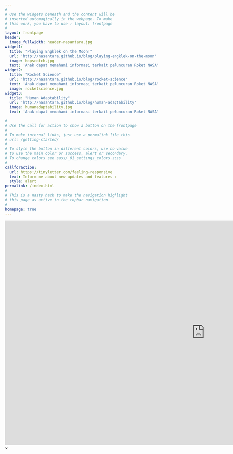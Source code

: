 ```yaml
---
#
# Use the widgets beneath and the content will be
# inserted automagically in the webpage. To make
# this work, you have to use › layout: frontpage
#
layout: frontpage
header:
  image_fullwidth: header-nasantara.jpg
widget1:
  title: "Playing Engklek on the Moon!"
  url: 'http://nasantara.github.io/blog/playing-engklek-on-the-moon'
  image: hopscotch.jpg
  text: 'Anak dapat memahami informasi terkait peluncuran Roket NASA'
widget2:
  title: "Rocket Science"
  url: 'http://nasantara.github.io/blog/rocket-science'
  text: 'Anak dapat memahami informasi terkait peluncuran Roket NASA'
  image: rocketscience.jpg
widget3:
  title: "Human Adaptability"
  url: 'http://nasantara.github.io/blog/human-adaptability'
  image: humanadaptability.jpg
  text: 'Anak dapat memahami informasi terkait peluncuran Roket NASA'

#
# Use the call for action to show a button on the frontpage
#
# To make internal links, just use a permalink like this
# url: /getting-started/
#
# To style the button in different colors, use no value
# to use the main color or success, alert or secondary.
# To change colors see sass/_01_settings_colors.scss
#
callforaction:
  url: https://tinyletter.com/feeling-responsive
  text: Inform me about new updates and features ›
  style: alert
permalink: /index.html
#
# This is a nasty hack to make the navigation highlight
# this page as active in the topbar navigation
#
homepage: true
---
```


<div id="videoModal" class="reveal-modal large" data-reveal="">
  <div class="flex-video widescreen vimeo" style="display: block;">
    <iframe width="1280" height="720" src="https://www.youtube.com/embed/3b5zCFSmVvU" frameborder="0" allowfullscreen></iframe>
  </div>
  <a class="close-reveal-modal">&#215;</a>
</div>
